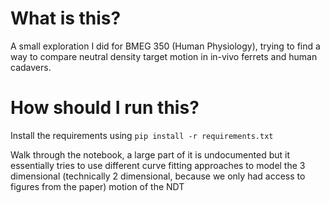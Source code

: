 # What is this?

A small exploration I did for BMEG 350 (Human Physiology), trying to find a way to compare neutral density target motion in in-vivo ferrets and human cadavers.  

# How should I run this?

Install the requirements using `pip install -r requirements.txt` 

Walk through the notebook, a large part of it is undocumented but it essentially tries to use different curve fitting approaches to model the 3 dimensional 
(technically 2 dimensional, because we only had access to figures from the paper) motion of the NDT
